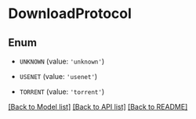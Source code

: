 # DownloadProtocol


## Enum

* `UNKNOWN` (value: `'unknown'`)

* `USENET` (value: `'usenet'`)

* `TORRENT` (value: `'torrent'`)

[[Back to Model list]](../README.md#documentation-for-models) [[Back to API list]](../README.md#documentation-for-api-endpoints) [[Back to README]](../README.md)


